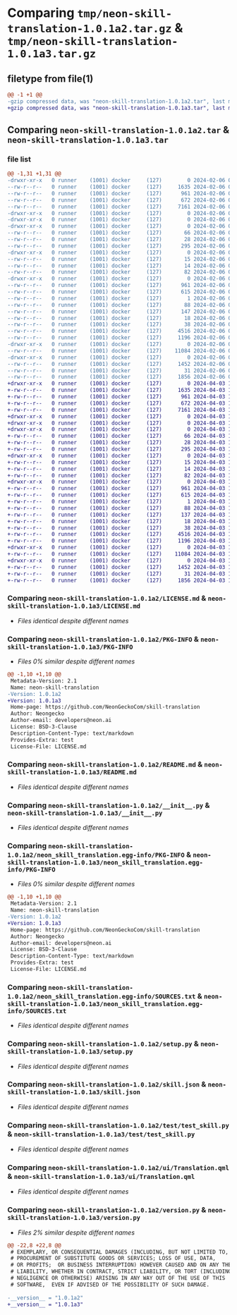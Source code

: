 # Comparing `tmp/neon-skill-translation-1.0.1a2.tar.gz` & `tmp/neon-skill-translation-1.0.1a3.tar.gz`

## filetype from file(1)

```diff
@@ -1 +1 @@
-gzip compressed data, was "neon-skill-translation-1.0.1a2.tar", last modified: Tue Feb  6 01:46:06 2024, max compression
+gzip compressed data, was "neon-skill-translation-1.0.1a3.tar", last modified: Wed Apr  3 19:57:43 2024, max compression
```

## Comparing `neon-skill-translation-1.0.1a2.tar` & `neon-skill-translation-1.0.1a3.tar`

### file list

```diff
@@ -1,31 +1,31 @@
-drwxr-xr-x   0 runner    (1001) docker     (127)        0 2024-02-06 01:46:06.967680 neon-skill-translation-1.0.1a2/
--rw-r--r--   0 runner    (1001) docker     (127)     1635 2024-02-06 01:46:02.000000 neon-skill-translation-1.0.1a2/LICENSE.md
--rw-r--r--   0 runner    (1001) docker     (127)      961 2024-02-06 01:46:06.967680 neon-skill-translation-1.0.1a2/PKG-INFO
--rw-r--r--   0 runner    (1001) docker     (127)      672 2024-02-06 01:46:02.000000 neon-skill-translation-1.0.1a2/README.md
--rw-r--r--   0 runner    (1001) docker     (127)     7161 2024-02-06 01:46:02.000000 neon-skill-translation-1.0.1a2/__init__.py
-drwxr-xr-x   0 runner    (1001) docker     (127)        0 2024-02-06 01:46:06.963680 neon-skill-translation-1.0.1a2/locale/
-drwxr-xr-x   0 runner    (1001) docker     (127)        0 2024-02-06 01:46:06.967680 neon-skill-translation-1.0.1a2/locale/en-us/
-drwxr-xr-x   0 runner    (1001) docker     (127)        0 2024-02-06 01:46:06.967680 neon-skill-translation-1.0.1a2/locale/en-us/dialog/
--rw-r--r--   0 runner    (1001) docker     (127)       66 2024-02-06 01:46:02.000000 neon-skill-translation-1.0.1a2/locale/en-us/dialog/language_not_supported.dialog
--rw-r--r--   0 runner    (1001) docker     (127)       28 2024-02-06 01:46:02.000000 neon-skill-translation-1.0.1a2/locale/en-us/dialog/phrase_in_language.dialog
--rw-r--r--   0 runner    (1001) docker     (127)      295 2024-02-06 01:46:02.000000 neon-skill-translation-1.0.1a2/locale/en-us/languages.value
-drwxr-xr-x   0 runner    (1001) docker     (127)        0 2024-02-06 01:46:06.967680 neon-skill-translation-1.0.1a2/locale/en-us/vocab/
--rw-r--r--   0 runner    (1001) docker     (127)       15 2024-02-06 01:46:02.000000 neon-skill-translation-1.0.1a2/locale/en-us/vocab/female.voc
--rw-r--r--   0 runner    (1001) docker     (127)       14 2024-02-06 01:46:02.000000 neon-skill-translation-1.0.1a2/locale/en-us/vocab/male.voc
--rw-r--r--   0 runner    (1001) docker     (127)       82 2024-02-06 01:46:02.000000 neon-skill-translation-1.0.1a2/locale/en-us/vocab/translate_phrase.intent
-drwxr-xr-x   0 runner    (1001) docker     (127)        0 2024-02-06 01:46:06.967680 neon-skill-translation-1.0.1a2/neon_skill_translation.egg-info/
--rw-r--r--   0 runner    (1001) docker     (127)      961 2024-02-06 01:46:06.000000 neon-skill-translation-1.0.1a2/neon_skill_translation.egg-info/PKG-INFO
--rw-r--r--   0 runner    (1001) docker     (127)      615 2024-02-06 01:46:06.000000 neon-skill-translation-1.0.1a2/neon_skill_translation.egg-info/SOURCES.txt
--rw-r--r--   0 runner    (1001) docker     (127)        1 2024-02-06 01:46:06.000000 neon-skill-translation-1.0.1a2/neon_skill_translation.egg-info/dependency_links.txt
--rw-r--r--   0 runner    (1001) docker     (127)       88 2024-02-06 01:46:06.000000 neon-skill-translation-1.0.1a2/neon_skill_translation.egg-info/entry_points.txt
--rw-r--r--   0 runner    (1001) docker     (127)      147 2024-02-06 01:46:06.000000 neon-skill-translation-1.0.1a2/neon_skill_translation.egg-info/requires.txt
--rw-r--r--   0 runner    (1001) docker     (127)       18 2024-02-06 01:46:06.000000 neon-skill-translation-1.0.1a2/neon_skill_translation.egg-info/top_level.txt
--rw-r--r--   0 runner    (1001) docker     (127)       38 2024-02-06 01:46:06.967680 neon-skill-translation-1.0.1a2/setup.cfg
--rw-r--r--   0 runner    (1001) docker     (127)     4516 2024-02-06 01:46:02.000000 neon-skill-translation-1.0.1a2/setup.py
--rw-r--r--   0 runner    (1001) docker     (127)     1196 2024-02-06 01:46:02.000000 neon-skill-translation-1.0.1a2/skill.json
-drwxr-xr-x   0 runner    (1001) docker     (127)        0 2024-02-06 01:46:06.967680 neon-skill-translation-1.0.1a2/test/
--rw-r--r--   0 runner    (1001) docker     (127)    11084 2024-02-06 01:46:02.000000 neon-skill-translation-1.0.1a2/test/test_skill.py
-drwxr-xr-x   0 runner    (1001) docker     (127)        0 2024-02-06 01:46:06.967680 neon-skill-translation-1.0.1a2/ui/
--rw-r--r--   0 runner    (1001) docker     (127)     1452 2024-02-06 01:46:02.000000 neon-skill-translation-1.0.1a2/ui/Translation.qml
--rw-r--r--   0 runner    (1001) docker     (127)       31 2024-02-06 01:46:02.000000 neon-skill-translation-1.0.1a2/ui/qmldir
--rw-r--r--   0 runner    (1001) docker     (127)     1856 2024-02-06 01:46:02.000000 neon-skill-translation-1.0.1a2/version.py
+drwxr-xr-x   0 runner    (1001) docker     (127)        0 2024-04-03 19:57:43.649806 neon-skill-translation-1.0.1a3/
+-rw-r--r--   0 runner    (1001) docker     (127)     1635 2024-04-03 19:57:40.000000 neon-skill-translation-1.0.1a3/LICENSE.md
+-rw-r--r--   0 runner    (1001) docker     (127)      961 2024-04-03 19:57:43.649806 neon-skill-translation-1.0.1a3/PKG-INFO
+-rw-r--r--   0 runner    (1001) docker     (127)      672 2024-04-03 19:57:40.000000 neon-skill-translation-1.0.1a3/README.md
+-rw-r--r--   0 runner    (1001) docker     (127)     7161 2024-04-03 19:57:40.000000 neon-skill-translation-1.0.1a3/__init__.py
+drwxr-xr-x   0 runner    (1001) docker     (127)        0 2024-04-03 19:57:43.649806 neon-skill-translation-1.0.1a3/locale/
+drwxr-xr-x   0 runner    (1001) docker     (127)        0 2024-04-03 19:57:43.649806 neon-skill-translation-1.0.1a3/locale/en-us/
+drwxr-xr-x   0 runner    (1001) docker     (127)        0 2024-04-03 19:57:43.649806 neon-skill-translation-1.0.1a3/locale/en-us/dialog/
+-rw-r--r--   0 runner    (1001) docker     (127)       66 2024-04-03 19:57:40.000000 neon-skill-translation-1.0.1a3/locale/en-us/dialog/language_not_supported.dialog
+-rw-r--r--   0 runner    (1001) docker     (127)       28 2024-04-03 19:57:40.000000 neon-skill-translation-1.0.1a3/locale/en-us/dialog/phrase_in_language.dialog
+-rw-r--r--   0 runner    (1001) docker     (127)      295 2024-04-03 19:57:40.000000 neon-skill-translation-1.0.1a3/locale/en-us/languages.value
+drwxr-xr-x   0 runner    (1001) docker     (127)        0 2024-04-03 19:57:43.649806 neon-skill-translation-1.0.1a3/locale/en-us/vocab/
+-rw-r--r--   0 runner    (1001) docker     (127)       15 2024-04-03 19:57:40.000000 neon-skill-translation-1.0.1a3/locale/en-us/vocab/female.voc
+-rw-r--r--   0 runner    (1001) docker     (127)       14 2024-04-03 19:57:40.000000 neon-skill-translation-1.0.1a3/locale/en-us/vocab/male.voc
+-rw-r--r--   0 runner    (1001) docker     (127)       82 2024-04-03 19:57:40.000000 neon-skill-translation-1.0.1a3/locale/en-us/vocab/translate_phrase.intent
+drwxr-xr-x   0 runner    (1001) docker     (127)        0 2024-04-03 19:57:43.649806 neon-skill-translation-1.0.1a3/neon_skill_translation.egg-info/
+-rw-r--r--   0 runner    (1001) docker     (127)      961 2024-04-03 19:57:43.000000 neon-skill-translation-1.0.1a3/neon_skill_translation.egg-info/PKG-INFO
+-rw-r--r--   0 runner    (1001) docker     (127)      615 2024-04-03 19:57:43.000000 neon-skill-translation-1.0.1a3/neon_skill_translation.egg-info/SOURCES.txt
+-rw-r--r--   0 runner    (1001) docker     (127)        1 2024-04-03 19:57:43.000000 neon-skill-translation-1.0.1a3/neon_skill_translation.egg-info/dependency_links.txt
+-rw-r--r--   0 runner    (1001) docker     (127)       88 2024-04-03 19:57:43.000000 neon-skill-translation-1.0.1a3/neon_skill_translation.egg-info/entry_points.txt
+-rw-r--r--   0 runner    (1001) docker     (127)      137 2024-04-03 19:57:43.000000 neon-skill-translation-1.0.1a3/neon_skill_translation.egg-info/requires.txt
+-rw-r--r--   0 runner    (1001) docker     (127)       18 2024-04-03 19:57:43.000000 neon-skill-translation-1.0.1a3/neon_skill_translation.egg-info/top_level.txt
+-rw-r--r--   0 runner    (1001) docker     (127)       38 2024-04-03 19:57:43.653806 neon-skill-translation-1.0.1a3/setup.cfg
+-rw-r--r--   0 runner    (1001) docker     (127)     4516 2024-04-03 19:57:40.000000 neon-skill-translation-1.0.1a3/setup.py
+-rw-r--r--   0 runner    (1001) docker     (127)     1196 2024-04-03 19:57:40.000000 neon-skill-translation-1.0.1a3/skill.json
+drwxr-xr-x   0 runner    (1001) docker     (127)        0 2024-04-03 19:57:43.649806 neon-skill-translation-1.0.1a3/test/
+-rw-r--r--   0 runner    (1001) docker     (127)    11084 2024-04-03 19:57:40.000000 neon-skill-translation-1.0.1a3/test/test_skill.py
+drwxr-xr-x   0 runner    (1001) docker     (127)        0 2024-04-03 19:57:43.649806 neon-skill-translation-1.0.1a3/ui/
+-rw-r--r--   0 runner    (1001) docker     (127)     1452 2024-04-03 19:57:40.000000 neon-skill-translation-1.0.1a3/ui/Translation.qml
+-rw-r--r--   0 runner    (1001) docker     (127)       31 2024-04-03 19:57:40.000000 neon-skill-translation-1.0.1a3/ui/qmldir
+-rw-r--r--   0 runner    (1001) docker     (127)     1856 2024-04-03 19:57:40.000000 neon-skill-translation-1.0.1a3/version.py
```

### Comparing `neon-skill-translation-1.0.1a2/LICENSE.md` & `neon-skill-translation-1.0.1a3/LICENSE.md`

 * *Files identical despite different names*

### Comparing `neon-skill-translation-1.0.1a2/PKG-INFO` & `neon-skill-translation-1.0.1a3/PKG-INFO`

 * *Files 0% similar despite different names*

```diff
@@ -1,10 +1,10 @@
 Metadata-Version: 2.1
 Name: neon-skill-translation
-Version: 1.0.1a2
+Version: 1.0.1a3
 Home-page: https://github.com/NeonGeckoCom/skill-translation
 Author: Neongecko
 Author-email: developers@neon.ai
 License: BSD-3-Clause
 Description-Content-Type: text/markdown
 Provides-Extra: test
 License-File: LICENSE.md
```

### Comparing `neon-skill-translation-1.0.1a2/README.md` & `neon-skill-translation-1.0.1a3/README.md`

 * *Files identical despite different names*

### Comparing `neon-skill-translation-1.0.1a2/__init__.py` & `neon-skill-translation-1.0.1a3/__init__.py`

 * *Files identical despite different names*

### Comparing `neon-skill-translation-1.0.1a2/neon_skill_translation.egg-info/PKG-INFO` & `neon-skill-translation-1.0.1a3/neon_skill_translation.egg-info/PKG-INFO`

 * *Files 0% similar despite different names*

```diff
@@ -1,10 +1,10 @@
 Metadata-Version: 2.1
 Name: neon-skill-translation
-Version: 1.0.1a2
+Version: 1.0.1a3
 Home-page: https://github.com/NeonGeckoCom/skill-translation
 Author: Neongecko
 Author-email: developers@neon.ai
 License: BSD-3-Clause
 Description-Content-Type: text/markdown
 Provides-Extra: test
 License-File: LICENSE.md
```

### Comparing `neon-skill-translation-1.0.1a2/neon_skill_translation.egg-info/SOURCES.txt` & `neon-skill-translation-1.0.1a3/neon_skill_translation.egg-info/SOURCES.txt`

 * *Files identical despite different names*

### Comparing `neon-skill-translation-1.0.1a2/setup.py` & `neon-skill-translation-1.0.1a3/setup.py`

 * *Files identical despite different names*

### Comparing `neon-skill-translation-1.0.1a2/skill.json` & `neon-skill-translation-1.0.1a3/skill.json`

 * *Files identical despite different names*

### Comparing `neon-skill-translation-1.0.1a2/test/test_skill.py` & `neon-skill-translation-1.0.1a3/test/test_skill.py`

 * *Files identical despite different names*

### Comparing `neon-skill-translation-1.0.1a2/ui/Translation.qml` & `neon-skill-translation-1.0.1a3/ui/Translation.qml`

 * *Files identical despite different names*

### Comparing `neon-skill-translation-1.0.1a2/version.py` & `neon-skill-translation-1.0.1a3/version.py`

 * *Files 2% similar despite different names*

```diff
@@ -22,8 +22,8 @@
 # EXEMPLARY, OR CONSEQUENTIAL DAMAGES (INCLUDING, BUT NOT LIMITED TO,
 # PROCUREMENT OF SUBSTITUTE GOODS OR SERVICES; LOSS OF USE, DATA,
 # OR PROFITS;  OR BUSINESS INTERRUPTION) HOWEVER CAUSED AND ON ANY THEORY OF
 # LIABILITY, WHETHER IN CONTRACT, STRICT LIABILITY, OR TORT (INCLUDING
 # NEGLIGENCE OR OTHERWISE) ARISING IN ANY WAY OUT OF THE USE OF THIS
 # SOFTWARE,  EVEN IF ADVISED OF THE POSSIBILITY OF SUCH DAMAGE.
 
-__version__ = "1.0.1a2"
+__version__ = "1.0.1a3"
```


